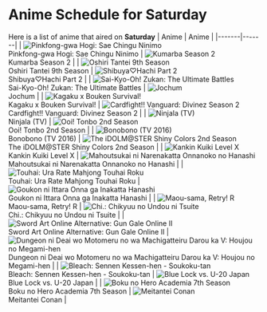 # Anime Schedule for Saturday
Here is a list of anime that aired on **Saturday** 
| Anime | Anime |
|-------|-------|
| ![Pinkfong-gwa Hogi: Sae Chingu Ninimo](https://cdn.myanimelist.net/images/anime/1552/145268.webp)<br>Pinkfong-gwa Hogi: Sae Chingu Ninimo | ![Kumarba Season 2](https://cdn.myanimelist.net/images/anime/1897/144484.webp)<br>Kumarba Season 2 |
| ![Oshiri Tantei 9th Season](https://cdn.myanimelist.net/images/anime/1934/142516.webp)<br>Oshiri Tantei 9th Season | ![Shibuya♡Hachi Part 2](https://cdn.myanimelist.net/images/anime/1515/144659.webp)<br>Shibuya♡Hachi Part 2 |
| ![Sai-Kyo-Oh! Zukan: The Ultimate Battles](https://cdn.myanimelist.net/images/anime/1229/140383.webp)<br>Sai-Kyo-Oh! Zukan: The Ultimate Battles | ![Jochum](https://cdn.myanimelist.net/images/anime/1827/143336.webp)<br>Jochum |
| ![Kagaku x Bouken Survival!](https://cdn.myanimelist.net/images/anime/1836/145604.webp)<br>Kagaku x Bouken Survival! | ![Cardfight!! Vanguard: Divinez Season 2](https://cdn.myanimelist.net/images/anime/1235/143504.webp)<br>Cardfight!! Vanguard: Divinez Season 2 |
| ![Ninjala (TV)](https://cdn.myanimelist.net/images/anime/1552/119871.webp)<br>Ninjala (TV) | ![Ooi! Tonbo 2nd Season](https://cdn.myanimelist.net/images/anime/1115/145549.webp)<br>Ooi! Tonbo 2nd Season |
| ![Bonobono (TV 2016)](https://cdn.myanimelist.net/images/anime/13/77617.webp)<br>Bonobono (TV 2016) | ![The iDOLM@STER Shiny Colors 2nd Season](https://cdn.myanimelist.net/images/anime/1978/145055.webp)<br>The iDOLM@STER Shiny Colors 2nd Season |
| ![Kankin Kuiki Level X](https://cdn.myanimelist.net/images/anime/1509/144685.webp)<br>Kankin Kuiki Level X | ![Mahoutsukai ni Narenakatta Onnanoko no Hanashi](https://cdn.myanimelist.net/images/anime/1535/145026.webp)<br>Mahoutsukai ni Narenakatta Onnanoko no Hanashi |
| ![Touhai: Ura Rate Mahjong Touhai Roku](https://cdn.myanimelist.net/images/anime/1306/145571.webp)<br>Touhai: Ura Rate Mahjong Touhai Roku | ![Goukon ni Ittara Onna ga Inakatta Hanashi](https://cdn.myanimelist.net/images/anime/1198/145156.webp)<br>Goukon ni Ittara Onna ga Inakatta Hanashi |
| ![Maou-sama, Retry! R](https://cdn.myanimelist.net/images/anime/1667/145393.webp)<br>Maou-sama, Retry! R | ![Chi.: Chikyuu no Undou ni Tsuite](https://cdn.myanimelist.net/images/anime/1749/145922.webp)<br>Chi.: Chikyuu no Undou ni Tsuite |
| ![Sword Art Online Alternative: Gun Gale Online II](https://cdn.myanimelist.net/images/anime/1335/145505.webp)<br>Sword Art Online Alternative: Gun Gale Online II | ![Dungeon ni Deai wo Motomeru no wa Machigatteiru Darou ka V: Houjou no Megami-hen](https://cdn.myanimelist.net/images/anime/1299/144738.webp)<br>Dungeon ni Deai wo Motomeru no wa Machigatteiru Darou ka V: Houjou no Megami-hen |
| ![Bleach: Sennen Kessen-hen - Soukoku-tan](https://cdn.myanimelist.net/images/anime/1595/144074.webp)<br>Bleach: Sennen Kessen-hen - Soukoku-tan | ![Blue Lock vs. U-20 Japan](https://cdn.myanimelist.net/images/anime/1584/144860.webp)<br>Blue Lock vs. U-20 Japan |
| ![Boku no Hero Academia 7th Season](https://cdn.myanimelist.net/images/anime/1529/140306.webp)<br>Boku no Hero Academia 7th Season | ![Meitantei Conan](https://cdn.myanimelist.net/images/anime/7/75199.webp)<br>Meitantei Conan |
